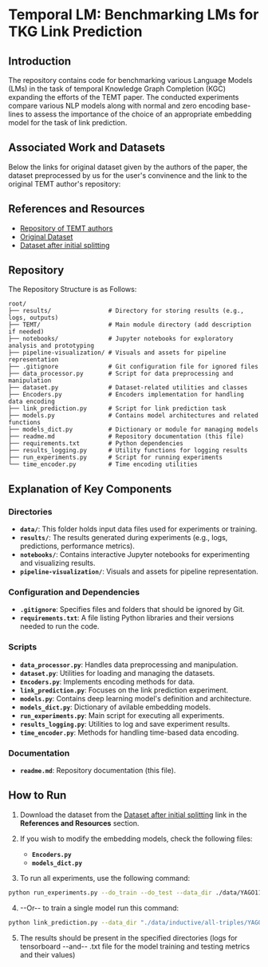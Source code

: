# Temporal LM: Benchmarking LMs for TKG Link Prediction <br>

## Introduction

The repository contains code for benchmarking various Language Models (LMs) in the task of temporal
Knowledge Graph Completion (KGC) expanding the efforts of the TEMT paper. The
conducted experiments compare various NLP models along with normal and zero encoding base-
lines to assess the importance of the choice of an appropriate embedding model for the task of link
prediction.

## Associated Work and Datasets

Below the links for original dataset given by the authors of the paper, the dataset preprocessed by us for the user's convinence and the link to the original TEMT author's repository:

## References and Resources

- [Repository of TEMT authors](https://github.com/duyguislakoglu/TEMT)  
- [Original Dataset](https://drive.google.com/drive/folders/1lfxUw8sRuL5qDYlX42Z-AFsgbgIVQhyJ)  
- [Dataset after initial splitting](https://drive.google.com/drive/folders/1uP66nWurssE9Wn-tZdbl4OTECC6o2_ro?usp=sharing)

## Repository 

The Repository Structure is as Follows:

```
root/
├── results/                # Directory for storing results (e.g., logs, outputs)
├── TEMT/                   # Main module directory (add description if needed)
├── notebooks/              # Jupyter notebooks for exploratory analysis and prototyping
├── pipeline-visualization/ # Visuals and assets for pipeline representation
├── .gitignore              # Git configuration file for ignored files
├── data_processor.py       # Script for data preprocessing and manipulation
├── dataset.py              # Dataset-related utilities and classes
├── Encoders.py             # Encoders implementation for handling data encoding
├── link_prediction.py      # Script for link prediction task
├── models.py               # Contains model architectures and related functions
├── models_dict.py          # Dictionary or module for managing models
├── readme.md               # Repository documentation (this file)
├── requirements.txt        # Python dependencies
├── results_logging.py      # Utility functions for logging results
├── run_experiments.py      # Script for running experiments
└── time_encoder.py         # Time encoding utilities
```

## Explanation of Key Components

### Directories
- **`data/`**: This folder holds input data files used for experiments or training.
- **`results/`**: The results generated during experiments (e.g., logs, predictions, performance metrics).
- **`notebooks/`**: Contains interactive Jupyter notebooks for experimenting and visualizing results.
- **`pipeline-visualization/`**: Visuals and assets for pipeline representation.

### Configuration and Dependencies
- **`.gitignore`**: Specifies files and folders that should be ignored by Git.
- **`requirements.txt`**: A file listing Python libraries and their versions needed to run the code.

### Scripts
- **`data_processor.py`**: Handles data preprocessing and manipulation.
- **`dataset.py`**: Utilities for loading and managing the datasets.
- **`Encoders.py`**: Implements encoding methods for data.
- **`link_prediction.py`**: Focuses on the link prediction experiment.
- **`models.py`**: Contains deep learning model's definition and architecture.
- **`models_dict.py`**: Dictionary of avilable embedding models.
- **`run_experiments.py`**: Main script for executing all experiments.
- **`results_logging.py`**: Utilities to log and save experiment results.
- **`time_encoder.py`**: Methods for handling time-based data encoding.

### Documentation
- **`readme.md`**: Repository documentation (this file).

## How to Run

1. Download the dataset from the [Dataset after initial splitting](https://drive.google.com/drive/folders/1uP66nWurssE9Wn-tZdbl4OTECC6o2_ro?usp=sharing) link in the **References and Resources** section.

2. If you wish to modify the embedding models, check the following files:
   - **`Encoders.py`**
   - **`models_dict.py`**

3. To run all experiments, use the following command:

```bash
python run_experiments.py --do_train --do_test --data_dir ./data/YAGO11k --dataset_name yago --epochs 50 --sampling 0.01 --results_save_dir ./Experiments_Results --tensorboard True --batch 1024 --n_temporal_neg 1 --lr 0.001 --min_time 0 --max_time 100 --margin 1.0 --save_to_dir Trained_Models --use_descriptions
```

4. --Or-- to train a single model run this command:

```bash
python link_prediction.py --data_dir "./data/inductive/all-triples/YAGO11k" --do_train --epochs 5 --batch_size 1024 --do_test --lr 0.001 --save_model --save_to "ind_yago11k_tp_model.pth" --use_descriptions --min_time -453 --max_time 2844 --n_temporal_neg 1 --embedding_model "all_mpnet_base_v2" --sampling 0.05 --results_save_dir "./yago_results/all_mpnet_base_v2" --tensorboard_log_dir "./yago_mpnet_logs"
```

5. The results should be present in the specified directories (logs for tensorboard --and-- .txt file for the model training and testing metrics and their values)